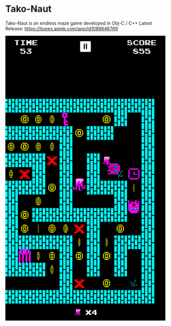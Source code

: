 # Tako-Naut

Tako-Naut is an endless maze game developed in Obj-C / C++
Latest Release: https://itunes.apple.com/app/id1086646769

<img src="/Screenshots/screenshot2.png" alt="PsyNaut" width="500px"/>

